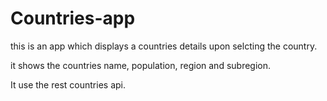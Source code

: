 # Countries-app

this is an app which displays a countries details upon selcting the country.

it shows the countries name, population, region and subregion.

It use the rest countries api.
